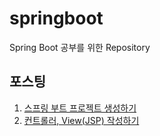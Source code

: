 # springboot
Spring Boot 공부를 위한 Repository

## 포스팅
1. [스프링 부트 프로젝트 생성하기](https://logical-code.tistory.com/119)
2. [컨트롤러, View(JSP) 작성하기](https://logical-code.tistory.com/120)
